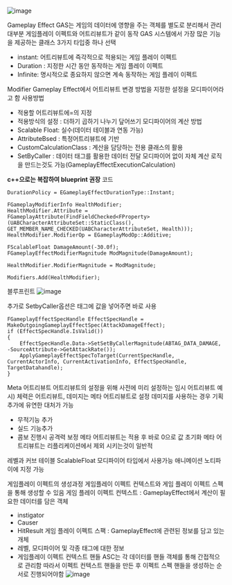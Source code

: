 
![image](https://github.com/m-mang2/unrealability/assets/135841268/87791a15-4742-4865-9c8a-d99a3683f3fd)

Gameplay Effect
GAS는 게임의 데이터에 영향을 주는 객체를 별도로 분리해서 관리
대부분 게임플레이 이펙트와 어트리뷰트가 같이 동작
GAS 시스템에서 가장 많은 기능을 제공하는 클래스
3가지 타입중 하나 선택
* instant: 어트리뷰트에 즉각적으로 적용되는 게임 플레이 이펙트
* Duration : 지정한 시간 동안 동작하는 게임 플레이 이펙트
* Infinite:  명시적으로 종요하지 않으면 계속 동작하는 게임 플레이 이펙트


Modifier
Gameplay Effect에서 어트리뷰트 변경 방법을 지정한 설정을 모디파이어라고 함
사용방법
* 적용할 어트리뷰트에=의 지정
* 적용방식의 설정 : 더하기 곱하기 나누기 닾어쓰기
모디파이어의 계산 방법
* Scalable Float: 실수(데이터 테이블과 연동 가능)
* AttributeBsed : 특정어트리뷰트에 기반
* CustomCalculationClass : 계산을 담당하는 전용 클래스의 활용
* SetByCaller : 데이터 태그를 활용한 데이터 전달
모디파이어 없이 자체 계산 로직을 만드는것도 가능(GameplayEffectExecutionCalculation)

**c++으로는 복잡하여 blueprint 권장**
코드
```
DurationPolicy = EGameplayEffectDurationType::Instant;

FGameplayModifierInfo HealthModifier;
HealthModifier.Attribute = FGameplayAttribute(FindFieldChecked<FProperty>(UABCharacterAttributeSet::StaticClass(), GET_MEMBER_NAME_CHECKED(UABCharacterAttributeSet, Health)));
HealthModifier.ModifierOp = EGameplayModOp::Additive;

FScalableFloat DamageAmount(-30.0f);
FGameplayEffectModifierMagnitude ModMagnitude(DamageAmount);

HealthModifier.ModifierMagnitude = ModMagnitude;

Modifiers.Add(HealthModifier);
```
블루프린트
![image](https://github.com/m-mang2/unrealability/assets/135841268/1adcbe8c-2e63-450a-86db-939e45ea6d61)


추가로 SetbyCaller옵션은 태그에 값을 넣어주면 바로 사용
```
FGameplayEffectSpecHandle EffectSpecHandle = MakeOutgoingGameplayEffectSpec(AttackDamageEffect);
if (EffectSpecHandle.IsValid())
{
	EffectSpecHandle.Data->SetSetByCallerMagnitude(ABTAG_DATA_DAMAGE, -SourceAttribute->GetAttackRate());
	ApplyGameplayEffectSpecToTarget(CurrentSpecHandle, CurrentActorInfo, CurrentActivationInfo, EffectSpecHandle, TargetDatahandle);
}
```

Meta 어트리뷰트
어트리뷰트의 설정을 위해 사전에 미리 설정하는 임시 어트리뷰트
예시) 체력은 어트리뷰트, 데미지는 메타 어트리뷰트로 설정
데미지를 사용하는 경우 기획 추가에 유연한 대처가 가능
* 무적기능 추가
* 실드 기능추가
* 콤보 진행시 공격력 보정
메타 어트리뷰트는 적용 후 바로 0으로 값 초기화
메타 어트리뷰트는 리플리케이션에서 제외 시키는것이 일반적


레벨과 커브 테이블
ScalableFloat 모디파이어 타입에서 사용가능
애니메이션 노티파이에 지정 가능

게임플레이 이펙트의 생성과정
게임플레이 이펙트 컨텍스트와 게임 플레이 이펙트 스펙을 통해 생성할 수 있음
게임 플레이 이펙트 컨텍스트 : GameplayEffect에서 계산이 필요한 데이터를 담은 객체
* instigator
* Causer
* HitResult
게임 플레이 이펙트 스팩 : GameplayEffect에 관련된 정보를 담고 있는 개체
* 레벨, 모디파이어 및 각종 태그에 대한 정보
* 게임플레이 이펙트 컨텍스트 핸들
ASC는 각 데이터를 핸들 객체를 통해 간접적으로 관리함
따라서 이펙트 컨텍스트 핸들을 만든  후 이펙트 스펙 핸들을 생성하는 순서로 진행되어야함
![image](https://github.com/m-mang2/unrealability/assets/135841268/c438c817-d187-426b-bcea-50ee4972d705)





